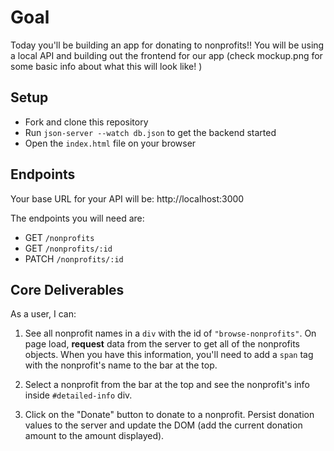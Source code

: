 # Goal
Today you'll be building an app for donating to nonprofits!! You will be using a local API and building out the frontend for our app (check mockup.png for some basic info about what this will look like! )

## Setup

- Fork and clone this repository
- Run `json-server --watch db.json` to get the backend started
- Open the `index.html` file on your browser

## Endpoints

Your base URL for your API will be: http://localhost:3000

The endpoints you will need are:

- GET `/nonprofits`
- GET `/nonprofits/:id`
- PATCH `/nonprofits/:id`

## Core Deliverables

As a user, I can:

1. See all nonprofit names in a `div` with the id of `"browse-nonprofits"`. On page load, **request** data from the server to get all of the nonprofits objects. When you have this information, you'll need to add a `span` tag with the nonprofit's name to the bar at the top.

2. Select a nonprofit from the bar at the top and see the nonprofit's info inside `#detailed-info` div.

3. Click on the "Donate" button to donate to a nonprofit. Persist donation values to the server and update the DOM (add the current donation amount to the amount displayed).
